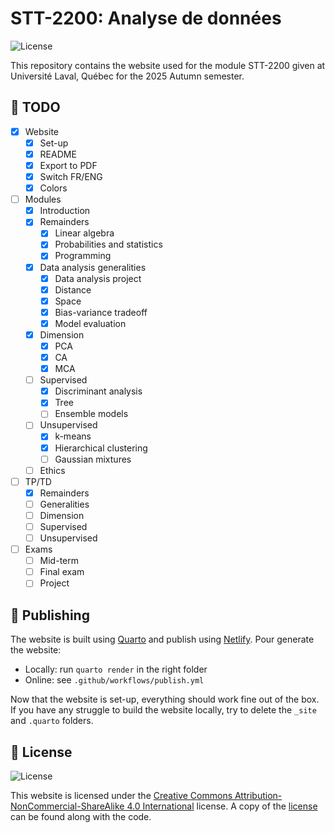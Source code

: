 # STT-2200: Analyse de données

![License](https://img.shields.io/badge/License-CC_BY--NC--SA_4.0-blue)


This repository contains the website used for the module STT-2200 given at Université Laval, Québec for the 2025 Autumn semester.

## 🚧 TODO

- [X] Website 
    * [X] Set-up 
    * [X] README
    * [X] Export to PDF
    * [X] Switch FR/ENG
    * [X] Colors

- [ ] Modules
  * [X] Introduction
  * [X] Remainders
    - [X] Linear algebra
    - [X] Probabilities and statistics
    - [X] Programming
  * [X] Data analysis generalities
    - [X] Data analysis project
    - [X] Distance
    - [X] Space 
    - [X] Bias-variance tradeoff
    - [X] Model evaluation
  * [X] Dimension
    - [X] PCA
    - [X] CA
    - [X] MCA
  * [ ] Supervised
    - [X] Discriminant analysis
    - [X] Tree 
    - [ ] Ensemble models 
  * [ ] Unsupervised
    - [X] k-means
    - [X] Hierarchical clustering
    - [ ] Gaussian mixtures
  * [ ] Ethics 

- [ ] TP/TD
  * [X] Remainders
  * [ ] Generalities
  * [ ] Dimension
  * [ ] Supervised 
  * [ ] Unsupervised

- [ ] Exams
    * [ ] Mid-term
    * [ ] Final exam
    * [ ] Project

## 🚀 Publishing

The website is built using [Quarto](https://quarto.org/) and publish using [Netlify](https://www.netlify.com/). Pour generate the website: 
- Locally: run `quarto render` in the right folder
- Online: see `.github/workflows/publish.yml`

Now that the website is set-up, everything should work fine out of the box. If you have any struggle to build the website locally, try to delete the `_site` and `.quarto` folders.


## 📄 License

![License](https://licensebuttons.net/i/l/by-nc-sa/transparent/00/00/00/88x31.png)

This website is licensed under the [Creative Commons Attribution-NonCommercial-ShareAlike 4.0 International](https://creativecommons.org/licenses/by-nc-sa/4.0/) license. A copy of the [license](https://github.com/StevenGolovkine/UL-STT2200/blob/main/LICENSE) can be found along with the code.
